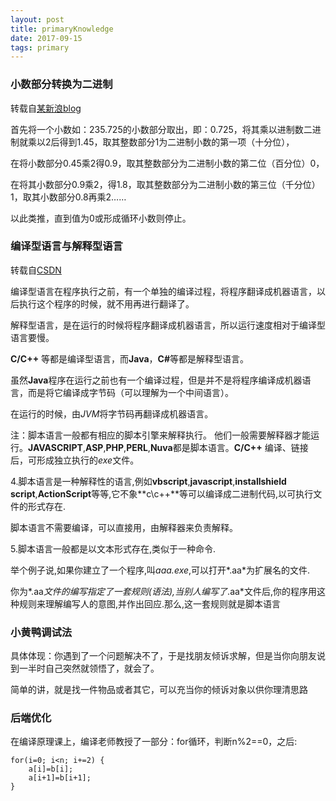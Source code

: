 ```yaml
---
layout: post
title: primaryKnowledge
date: 2017-09-15 
tags: primary    
---
```



### 小数部分转换为二进制

转载自[某新浪blog](http://blog.sina.com.cn/s/blog_5cf9926501019h0d.html)

首先将一个小数如：235.725的小数部分取出，即：0.725，将其乘以进制数二进制就乘以2后得到1.45，取其整数部分1为二进制小数的第一项（十分位），

在将小数部分0.45乘2得0.9，取其整数部分为二进制小数的第二位（百分位）0，

在将其小数部分0.9乘2，得1.8，取其整数部分为二进制小数的第三位（千分位）1，取其小数部分0.8再乘2……

以此类推，直到值为0或形成循环小数则停止。


### 编译型语言与解释型语言

转载自[CSDN](http://blog.csdn.net/summerhust/article/details/7446894)

编译型语言在程序执行之前，有一个单独的编译过程，将程序翻译成机器语言，以后执行这个程序的时候，就不用再进行翻译了。

解释型语言，是在运行的时候将程序翻译成机器语言，所以运行速度相对于编译型语言要慢。

**C/C++** 等都是编译型语言，而**Java**，<strong>C#</strong>等都是解释型语言。

虽然**Java**程序在运行之前也有一个编译过程，但是并不是将程序编译成机器语言，而是将它编译成字节码（可以理解为一个中间语言）。

在运行的时候，由*JVM*将字节码再翻译成机器语言。

注：脚本语言一般都有相应的脚本引擎来解释执行。 他们一般需要解释器才能运行。**JAVASCRIPT**,**ASP**,**PHP**,**PERL**,**Nuva**都是脚本语言。**C/C++** 编译、链接后，可形成独立执行的*exe*文件。

4.脚本语言是一种解释性的语言,例如**vbscript**,**javascript**,**installshield script**,**ActionScript**等等,它不象**c\c++**等可以编译成二进制代码,以可执行文件的形式存在.

脚本语言不需要编译，可以直接用，由解释器来负责解释。 

5.脚本语言一般都是以文本形式存在,类似于一种命令. 

举个例子说,如果你建立了一个程序,叫*aaa.exe*,可以打开*.aa*为扩展名的文件. 

你为*.aa*文件的编写指定了一套规则(语法),当别人编写了*.aa*文件后,你的程序用这种规则来理解编写人的意图,并作出回应.那么,这一套规则就是脚本语言


### 小黄鸭调试法

具体体现：你遇到了一个问题解决不了，于是找朋友倾诉求解，但是当你向朋友说到一半时自己突然就领悟了，就会了。

简单的讲，就是找一件物品或者其它，可以充当你的倾诉对象以供你理清思路


### 后端优化

在编译原理课上，编译老师教授了一部分：for循环，判断n%2==0，之后:
```
for(i=0; i<n; i+=2) {
    a[i]=b[i];
	a[i+1]=b[i+1];
}
```


### 